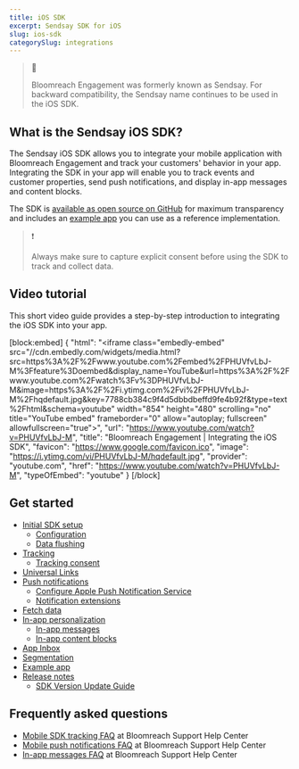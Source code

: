 ```yaml
---
title: iOS SDK
excerpt: Sendsay SDK for iOS
slug: ios-sdk
categorySlug: integrations
---
```


> 📘 
> 
> Bloomreach Engagement was formerly known as Sendsay. For backward compatibility, the Sendsay name continues to be used in the iOS SDK.

## What is the Sendsay iOS SDK?

The Sendsay iOS SDK allows you to integrate your mobile application with Bloomreach Engagement and track your customers' behavior in your app. Integrating the SDK in your app will enable you to track events and customer properties, send push notifications, and display in-app messages and content blocks.

The SDK is [available as open source on GitHub](https://github.com/sendsay/sendsay-ios-sdk) for maximum transparency and includes an [example app](https://documentation.bloomreach.com/engagement/docs/ios-sdk-example-app) you can use as a reference implementation.

> ❗️
> 
> Always make sure to capture explicit consent before using the SDK to track and collect data.

## Video tutorial

This short video guide provides a step-by-step introduction to integrating the iOS SDK into your app.

[block:embed]
{
  "html": "<iframe class=\"embedly-embed\" src=\"//cdn.embedly.com/widgets/media.html?src=https%3A%2F%2Fwww.youtube.com%2Fembed%2FPHUVfvLbJ-M%3Ffeature%3Doembed&display_name=YouTube&url=https%3A%2F%2Fwww.youtube.com%2Fwatch%3Fv%3DPHUVfvLbJ-M&image=https%3A%2F%2Fi.ytimg.com%2Fvi%2FPHUVfvLbJ-M%2Fhqdefault.jpg&key=7788cb384c9f4d5dbbdbeffd9fe4b92f&type=text%2Fhtml&schema=youtube\" width=\"854\" height=\"480\" scrolling=\"no\" title=\"YouTube embed\" frameborder=\"0\" allow=\"autoplay; fullscreen\" allowfullscreen=\"true\"></iframe>",
  "url": "https://www.youtube.com/watch?v=PHUVfvLbJ-M",
  "title": "Bloomreach Engagement | Integrating the iOS SDK",
  "favicon": "https://www.google.com/favicon.ico",
  "image": "https://i.ytimg.com/vi/PHUVfvLbJ-M/hqdefault.jpg",
  "provider": "youtube.com",
  "href": "https://www.youtube.com/watch?v=PHUVfvLbJ-M",
  "typeOfEmbed": "youtube"
}
[/block]

## Get started

- [Initial SDK setup](https://documentation.bloomreach.com/engagement/docs/ios-sdk-setup)
  - [Configuration](https://documentation.bloomreach.com/engagement/docs/ios-sdk-configuration)
  - [Data flushing](https://documentation.bloomreach.com/engagement/docs/ios-sdk-data-flushing)
- [Tracking](https://documentation.bloomreach.com/engagement/docs/ios-sdk-tracking)
  - [Tracking consent](https://documentation.bloomreach.com/engagement/docs/ios-sdk-tracking-consent)
- [Universal Links](https://documentation.bloomreach.com/engagement/docs/ios-sdk-universal-links)
- [Push notifications](https://documentation.bloomreach.com/engagement/docs/ios-sdk-push-notifications)
  - [Configure Apple Push Notification Service](https://documentation.bloomreach.com/engagement/docs/ios-sdk-configure-apns)
  - [Notification extensions](https://documentation.bloomreach.com/engagement/docs/ios-sdk-notification-extensions)
- [Fetch data](https://documentation.bloomreach.com/engagement/docs/ios-sdk-fetch-data)
- [In-app personalization](https://documentation.bloomreach.com/engagement/docs/ios-sdk-in-app-personalization)
  - [In-app messages](https://documentation.bloomreach.com/engagement/docs/ios-sdk-in-app-messages)
  - [In-app content blocks](https://documentation.bloomreach.com/engagement/docs/ios-sdk-in-app-content-blocks)
- [App Inbox](https://documentation.bloomreach.com/engagement/docs/ios-sdk-app-inbox)
- [Segmentation](https://documentation.bloomreach.com/engagement/docs/ios-sdk-segmentation)
- [Example app](https://documentation.bloomreach.com/engagement/docs/ios-sdk-example-app)
- [Release notes](https://documentation.bloomreach.com/engagement/docs/ios-sdk-release-notes)
  - [SDK Version Update Guide](https://documentation.bloomreach.com/engagement/docs/ios-sdk-version-update)

## Frequently asked questions

- [Mobile SDK tracking FAQ](https://support.bloomreach.com/hc/en-us/articles/18153058904733-Mobile-SDK-tracking-FAQ) at Bloomreach Support Help Center
- [Mobile push notifications FAQ](https://support.bloomreach.com/hc/en-us/articles/18152713374877-Mobile-Push-Notifications-FAQ) at Bloomreach Support Help Center
- [In-app messages FAQ](https://support.bloomreach.com/hc/en-us/articles/18152718785437-In-App-Messages-FAQ) at Bloomreach Support Help Center
